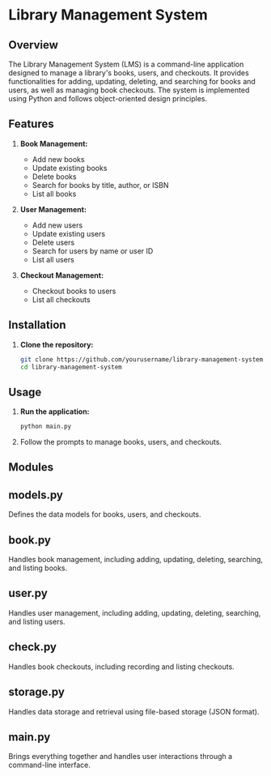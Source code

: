 # Library Management System

## Overview

The Library Management System (LMS) is a command-line application designed to manage a library's books, users, and checkouts. It provides functionalities for adding, updating, deleting, and searching for books and users, as well as managing book checkouts. The system is implemented using Python and follows object-oriented design principles.

## Features

1. **Book Management:**
   - Add new books
   - Update existing books
   - Delete books
   - Search for books by title, author, or ISBN
   - List all books

2. **User Management:**
   - Add new users
   - Update existing users
   - Delete users
   - Search for users by name or user ID
   - List all users

3. **Checkout Management:**
   - Checkout books to users
   - List all checkouts


## Installation

1. **Clone the repository:**
   ```bash
   git clone https://github.com/yourusername/library-management-system.git
   cd library-management-system

## Usage
1. **Run the application:**
   ```bash
   python main.py
2. Follow the prompts to manage books, users, and checkouts.


## Modules
## models.py
Defines the data models for books, users, and checkouts.

## book.py
Handles book management, including adding, updating, deleting, searching, and listing books.

## user.py
Handles user management, including adding, updating, deleting, searching, and listing users.

## check.py
Handles book checkouts, including recording and listing checkouts.

## storage.py
Handles data storage and retrieval using file-based storage (JSON format).

## main.py
Brings everything together and handles user interactions through a command-line interface.

